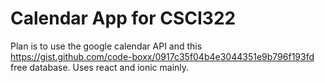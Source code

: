 Calendar App for CSCI322
========================
Plan is to use the google calendar API and this https://gist.github.com/code-boxx/0917c35f04b4e3044351e9b796f193fd
free database. Uses react and ionic mainly.